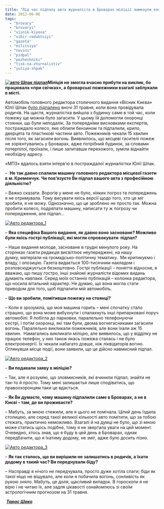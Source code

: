 ```yaml
---
title: "Під час підпалу авта журналіста в Броварах міліції вимкнули електрику"
date: 2012-06-06
tags: 
  - "brovary"
  - "brovaryi"
  - "visnik-kiyeva"
  - "vibir-redaktsiyi"
  - "gazeta"
  - "militsiya"
  - "novini"
  - "pidpal"
  - "pozhezhniki"
  - "tisk-na-zhurnalistiv"
  - "yuliya-shpak"
---
```


**[![](https://mpz.brovary.org/wp-content/uploads/2012/06/IMG_0971.jpg "авто Шпак підпал")](https://mpz.brovary.org/wp-content/uploads/2012/06/IMG_0971.jpg)Міліція не змогла вчасно прибути на виклик, бо працювала «при свічках», а броварські пожежники взагалі заблукали в місті.**

Автомобіль головного редактора столичного видання «Вісник Києва» Юлії Шпак [було підпалено](https://mpz.brovary.org/u-brovarah-pidpalili-avto-redaktora-gazeti/) вночі 31 травня, коли вона провідувала родичів. На щастя, журналістка вийшла з будинку саме в той час, коли пожежу ще можна було загасити. У цьому їй допомогли охоронці стоянки, що були неподалік. За попередніми висновками експертів, постраждало колесо, яке облили бензином та підпалили, крило, дверцята та пластикові частини авто. Пожежників чекали 15 хвилин після того, як загасили вогонь. Виявлилось, що місцеві гасителі пожеж не зорієнтувались у Броварах, адже потрібний будинок, за словами потерпілої, проїхали, і лише запитавши перехожого, зуміли віднайти необхідну адресу.

«МПЗ» вдалось взяти інтерв’ю в постраждалої журналістки Юлії Шпак.

–  **Не так давно спалили машину головного редактора місцевої газети в м. Кременчук. Чи пов’язуєте Ви підпал вашого авта з професійною діяльністю?**

– Важко сказати. Ворогів у мене не було, ніяких погроз та попереджень я не отримувала. Тому висувати якісь версії щодо того, хто це міг зробити, я не можу. Однозначно, що це зроблено не просто так. Можна пробити колесо, подряпати машину, написати ту ж погрозу чи попередження, але підпал…

[![](https://mpz.brovary.org/wp-content/uploads/2012/06/Avto-redaktora_1.jpg "Авто редактора_1")](https://mpz.brovary.org/wp-content/uploads/2012/06/Avto-redaktora_1.jpg)

– **Яка специфіка Вашого видання, як давно воно засноване? Можливо були якісь гострі публікації, які могли спровокувати  підпал?**

– Наше видання молоде, засноване в грудні минулого року. На сторінках газети редакція висвітлює неупереджені, на нашу думку, матеріали на громадсько-політичну тематику.  Ми критикуємо і владу, і опозицію. Газета видається 100-тисячним накладом і розповсюджується безкоштовно. Гострі публікації – поняття відносне, я вважаю, що пишу гостро, інші знайомі журналісти відомих видань думають навпаки. Серед моїх останніх публікацій – колонка редактора, що носила вітальний характер. Не думаю, що вона могла стати приводом для того, щоб підпалити мій автомобіль.

– **Що ви зробили, помітивши пожежу на стоянці?**

– Коли я зрозуміла, що моя машина горить – мені спочатку стало страшно, що вона може вибухнути і спалахнуть інші припарковані поруч автомобілі. Я побігла до парковки, паралельно телефонуючи сестрі, і потім охоронці, які там були, двома вогнегасниками загасили вогонь. Паралельно викликали пожежників, але вони їхали аж 15 хвилин.  Намагались викликати міліцію, але виявилось, що у відділку не працює телефон, у них також якась пожежа сталась і не було електроенергії. Їх чекали набагато довше, ніж ліквідаторів вогню. Оглянувши місце події, вони заявили, що це дійсно навмисний підпал.

[![](https://mpz.brovary.org/wp-content/uploads/2012/06/Avto-redaktora_2.jpg "Авто редактора_2")](https://mpz.brovary.org/wp-content/uploads/2012/06/Avto-redaktora_2.jpg)

– **Ви подавали заяву в міліцію?**

– Так, але я розумію, що зловмисників, які вчинили підпал, знайти не так-то й просто. Тому мені залишаєтья лише сподіватись, що правоохоронцям таки це вдасться.

– **Як Ви думаєте, чому машину підпалили саме в Броварах, а не в Києві – там, де ви проживаєте?**

– Мабуть, за мною стежили, але я цього не помічала. Цілий день їздила столицею, але серед такої великої кількості авто помітити, що за тобою стежать, практично неможливо. Взагалі й на думці не було, що зі мною може статись щось подібне, тому я не звертала уваги на цей момент. Очевидно, хтось знав, що я буду в цей день в Броварах, однак передбачити, що я їхатиму додому, не зміг, адже було досить пізно.

[![](https://mpz.brovary.org/wp-content/uploads/2012/06/Avto-redaktora_3.jpg "Авто редактора_3")](https://mpz.brovary.org/wp-content/uploads/2012/06/Avto-redaktora_3.jpg)

– **Як так сталось, що ви вирішили не залишатись в родичів, а їхати додому в такий час? Ви передчували біду?**

– Насправді я нічого не передчувала, просто дуже хотіла спати; біди як такої ніщо не віщувало, але коли я побачила вогонь, сонливість як рукою зняло. Мабуть, це доля, щасливий випадок. В гороскопи я не вірю і не читаю їх, але задля цікавості ознайомлюсь зі своїм астрологічним прогнозом на 31 травня.

 [](https://mpz.brovary.org/author/shako/)_**[Тарас Шако](https://mpz.brovary.org/author/shako/)**_
